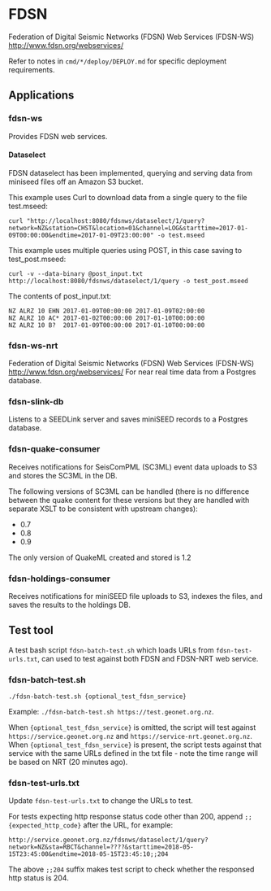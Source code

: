 # FDSN

Federation of Digital Seismic Networks (FDSN) Web Services (FDSN-WS) http://www.fdsn.org/webservices/

Refer to notes in `cmd/*/deploy/DEPLOY.md` for specific deployment requirements.

## Applications

### fdsn-ws

Provides FDSN web services.  

#### Dataselect

FDSN dataselect has been implemented, querying and serving data from miniseed files off an Amazon S3 bucket.

This example uses Curl to download data from a single query to the file test.mseed:

```
curl "http://localhost:8080/fdsnws/dataselect/1/query?network=NZ&station=CHST&location=01&channel=LOG&starttime=2017-01-09T00:00:00&endtime=2017-01-09T23:00:00" -o test.mseed
```
 
This example uses multiple queries using POST, in this case saving to test_post.mseed:

```
curl -v --data-binary @post_input.txt http://localhost:8080/fdsnws/dataselect/1/query -o test_post.mseed
```

The contents of post_input.txt:

```
NZ ALRZ 10 EHN 2017-01-09T00:00:00 2017-01-09T02:00:00
NZ ALRZ 10 AC* 2017-01-02T00:00:00 2017-01-10T00:00:00
NZ ALRZ 10 B?  2017-01-09T00:00:00 2017-01-10T00:00:00
```
### fdsn-ws-nrt

Federation of Digital Seismic Networks (FDSN) Web Services (FDSN-WS) http://www.fdsn.org/webservices/ For 
near real time data from a Postgres database.

### fdsn-slink-db

Listens to a SEEDLink server and saves miniSEED records to a Postgres database.

### fdsn-quake-consumer

Receives notifications for SeisComPML (SC3ML) event data uploads to S3 and stores the SC3ML in the DB.

The following versions of SC3ML can be handled (there is no difference between the quake content for these versions but they are 
handled with separate XSLT to be consistent with upstream changes):

* 0.7
* 0.8
* 0.9

The only version of QuakeML created and stored is 1.2

### fdsn-holdings-consumer

Receives notifications for miniSEED file uploads to S3, indexes the files, and saves the results to the holdings DB. 

## Test tool

A test bash script `fdsn-batch-test.sh` which loads URLs from `fdsn-test-urls.txt`, can used to test against both FDSN and FDSN-NRT web service.

### fdsn-batch-test.sh

```
./fdsn-batch-test.sh {optional_test_fdsn_service}
```
Example: `./fdsn-batch-test.sh https://test.geonet.org.nz`.

When `{optional_test_fdsn_service}` is omitted, the script will test against `https://service.geonet.org.nz` and `https://service-nrt.geonet.org.nz`. When `{optional_test_fdsn_service}` is present, the script tests against that service with the same URLs defined in the txt file - note the time range will be based on NRT (20 minutes ago).

### fdsn-test-urls.txt

Update `fdsn-test-urls.txt` to change the URLs to test.

For tests expecting http response status code other than 200, append `;;{expected_http_code}` after the URL, for example:
```
http://service.geonet.org.nz/fdsnws/dataselect/1/query?network=NZ&sta=RBCT&channel=????&starttime=2018-05-15T23:45:00&endtime=2018-05-15T23:45:10;;204
```
The above `;;204` suffix makes test script to check whether the responsed http status is 204.
